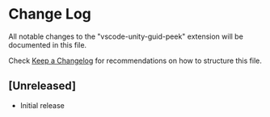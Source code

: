 # Change Log
All notable changes to the "vscode-unity-guid-peek" extension will be documented in this file.

Check [Keep a Changelog](http://keepachangelog.com/) for recommendations on how to structure this file.

## [Unreleased]
- Initial release